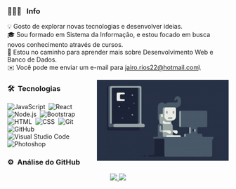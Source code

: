 <!-- ## 👋 &nbsp;Olá! Prazer, meu nome é Jairo 🤙-->

### 👨🏻‍💻 &nbsp; Info

💡 Gosto de explorar novas tecnologias e desenvolver ideias.\
🎓 Sou formado em Sistema da Informação, e estou focado em busca novos conhecimento através de cursos.\
🌱 Estou no caminho  para aprender mais sobre Desenvolvimento Web e Banco de Dados.\
✉️ Você pode me enviar um e-mail para jairo.rios22@hotmail.com\

<img alt="Night Coding" src="https://raw.githubusercontent.com/AVS1508/AVS1508/master/assets/Night-Coding.gif" align="right"/>

### 🛠 &nbsp;Tecnologias

![JavaScript](https://img.shields.io/badge/-JavaScript-05122A?style=flat&logo=javascript)&nbsp;
![React](https://img.shields.io/badge/-React-05122A?style=flat&logo=react)&nbsp;
![Node.js](https://img.shields.io/badge/-Node.js-05122A?style=flat&logo=node.js)&nbsp;
![Bootstrap](https://img.shields.io/badge/-Bootstrap-05122A?style=flat&logo=bootstrap&logoColor=563D7C)\
![HTML](https://img.shields.io/badge/-HTML-05122A?style=flat&logo=HTML5)&nbsp;
![CSS](https://img.shields.io/badge/-CSS-05122A?style=flat&logo=CSS3&logoColor=1572B6)&nbsp;
![Git](https://img.shields.io/badge/-Git-05122A?style=flat&logo=git)&nbsp;
![GitHub](https://img.shields.io/badge/-GitHub-05122A?style=flat&logo=github)&nbsp;
![Visual Studio Code](https://img.shields.io/badge/-Visual%20Studio%20Code-05122A?style=flat&logo=visual-studio-code&logoColor=007ACC)&nbsp;
![Photoshop](https://img.shields.io/badge/-Photoshop-05122A?style=flat&logo=adobe-photoshop)&nbsp;


### ⚙️ &nbsp;Análise do GitHub

<p align="center">
<a href="https://github.com/JairoRivers">
  <img height="250em" src="https://github-readme-stats-eight-theta.vercel.app/api?username=JairoRivers&show_icons=true&theme=algolia&include_all_commits=true&count_private=true"/>
  <img height="250em" src="https://github-readme-stats-eight-theta.vercel.app/api/top-langs/?username=JairoRivers&layout=compact&langs_count=8&theme=algolia"/>
</a>
</p>
